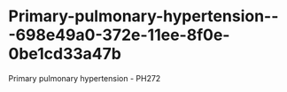 # Primary-pulmonary-hypertension---698e49a0-372e-11ee-8f0e-0be1cd33a47b
Primary pulmonary hypertension - PH272
